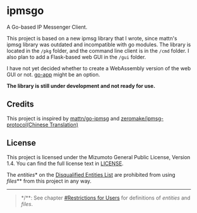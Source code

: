 # ipmsgo

A Go-based IP Messenger Client.

This project is based on a new ipmsg library that I wrote, since mattn's ipmsg library was outdated and incompatible with go modules. The library is located in the `/pkg` folder, and the command line client is in the `/cmd` folder. I also plan to add a Flask-based web GUI in the `/gui` folder.

I have not yet decided whether to create a WebAssembly version of the web GUI or not. [go-app](<https://go-app.dev/>) might be an option.

**The library is still under development and not ready for use.**

## Credits

This project is inspired by [mattn/go-ipmsg](<https://github.com/mattn/go-ipmsg>) and [zeromake/ipmsg-protocol(Chinese Translation)](<https://blog.zeromake.com/pages/ipmsg-protocol/>)

## License

This project is licensed under the Mizumoto General Public License, Version 1.4. You can find the full license text in [LICENSE](./LICENSE/Mizumoto.General.Public.License.v1.4.md).

The _entities_\* on the [Disqualified Entities List](./LICENSE/Disqualified.Entities.List.md) are prohibited from using _files_\*\* from this project in any way.

---
> \*/\*\*: See chapter [#Restrictions for Users](./LICENSE/Mizumoto.General.Public.License.v1.4.md/#restrictions-for-users) for definitions of _entities_ and _files_.